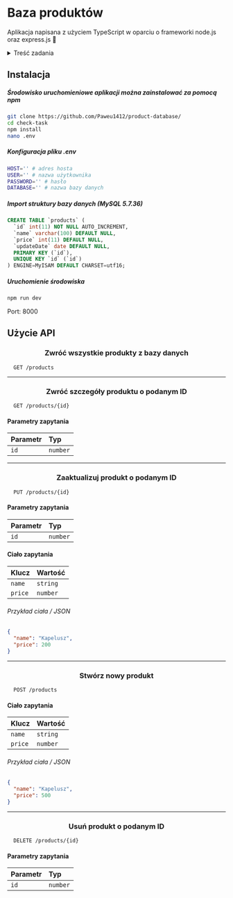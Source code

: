
# Baza produktów

Aplikacja napisana z użyciem TypeScript w oparciu o frameworki node.js oraz express.js 🙂

<details>
  <summary>Treść zadania</summary>
  
  1. Utwórz API w technologii Node.js przy użyciu dowolnego frameworka z
wykorzystaniem języka Typescript.<br>
  2. Wymagania projektu:<br>
    &nbsp;a. Obsługa następujących metod / routów:<br>
      &nbsp; &nbsp;• Lista produktów<br>
      &nbsp; &nbsp;• Szczegóły produktu<br>
      &nbsp; &nbsp;• Update produktu<br>
      &nbsp; &nbsp;• Utworzenie produktu<br>
      &nbsp; &nbsp;• Usunięcie produktu<br>
    b. Każda metoda powinna odpowiadać na odpowiedni typ zapytania http
    (GET, POST, PUT, DELETE).<br>
    c. Produkty powinny być zapisane w bazie danych (dowolna) lub pliku
    (dowolny format)<br>
    d. Aplikacja powinna być rozdzielona na warstwy - wzorzec do wyboru
    (kontroler / router powinien pełnić jedynie funkcje sterowania przepływem
    danych)<br>
    e. Encja produkt składa się z:<br>
      &nbsp; &nbsp;• Id<br>
      &nbsp; &nbsp;• Name<br>
      &nbsp; &nbsp;• Price<br>
      &nbsp; &nbsp;• UpdateDate<br>
    f. Wejściowe dane w aplikacji powinny być walidowane (w przypadku
    tworzenia produktu nazwa oraz cena jest wymagana, w przypadku
    aktualizacji dodatkowo ID jest wymagany, maksymalna długości nazwy to
    100 znaków)<br>
    g. Dodatkowo wszystkie serwisy i ew. repozytoria mogą być wstrzykiwane z
    kontenera IOC poprzez DI - zadanie opcjonalne.<br>
  3. Kod powinien być hostowany na platformie github.<br>
  4. Dostarczenie rozwiązania nastąpi poprzez przesłanie linku do projektu wraz z
  instrukcjami dotyczącymi uruchomienia.<br>
  5. Rozwiązanie powinno być testowalne z poziomu przeglądarki lub narzędzi typu
  Postman.<br>
  6. Kod powinien zawierać angielskie nazwy (zmienne, funkcje etc).<br>
  
</details>


## Instalacja

##### Środowisko uruchomieniowe aplikacji można zainstalować za pomocą npm

```bash 
git clone https://github.com/Paweu1412/product-database/
cd check-task
npm install
nano .env
```

##### Konfiguracja pliku .env

```bash
HOST='' # adres hosta
USER='' # nazwa użytkownika
PASSWORD='' # hasło
DATABASE='' # nazwa bazy danych
```

##### Import struktury bazy danych (MySQL 5.7.36)

```sql
CREATE TABLE `products` (
  `id` int(11) NOT NULL AUTO_INCREMENT,
  `name` varchar(100) DEFAULT NULL,
  `price` int(11) DEFAULT NULL,
  `updateDate` date DEFAULT NULL,
  PRIMARY KEY (`id`),
  UNIQUE KEY `id` (`id`)
) ENGINE=MyISAM DEFAULT CHARSET=utf16;
```

##### Uruchomienie środowiska

```bash
npm run dev
```

Port: 8000


## Użycie API

<h3 align="center">Zwróć wszystkie produkty z bazy danych</h3>

```
  GET /products
```

---

<h3 align="center">Zwróć szczegóły produktu o podanym ID</h3>

```
  GET /products/{id}
```

#### Parametry zapytania
| Parametr  | Typ      |
| :-------- | :------- |
| `id`      | `number` | **wymagane**  |

---

<h3 align="center">Zaaktualizuj produkt o podanym ID</h3>

```
  PUT /products/{id}
```

#### Parametry zapytania
| Parametr  | Typ      |
| :-------- | :------- |
| `id`      | `number` | **wymagane**  |

#### Ciało zapytania
| Klucz     | Wartość  |
| :-------- | :------- |
| `name`    | `string` | **wymagane**  |
| `price`   | `number` | **wymagane**  |

###### Przykład ciała / JSON
```json
{
  "name": "Kapelusz",
  "price": 200
}
```

---

<h3 align="center">Stwórz nowy produkt</h3>

```
  POST /products
```
#### Ciało zapytania
| Klucz     | Wartość  |
| :-------- | :------- |
| `name`    | `string` | **wymagane**  |
| `price`   | `number` | **wymagane**  |

###### Przykład ciała / JSON
```json
{
  "name": "Kapelusz",
  "price": 500
}
```

---

<h3 align="center">Usuń produkt o podanym ID</h3>

```
  DELETE /products/{id}
```
#### Parametry zapytania
| Parametr  | Typ      |
| :-------- | :------- |
| `id`      | `number` | **wymagane**  |
